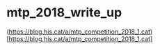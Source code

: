 # mtp_2018_write_up

(https://blog.his.cat/a/mtp_competition_2018_1.cat)[https://blog.his.cat/a/mtp_competition_2018_1.cat]